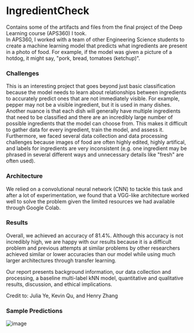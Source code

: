 # IngredientCheck

Contains some of the artifacts and files from the final project of the Deep Learning course (APS360) I took. <br />
In APS360, I worked with a team of other Engineering Science students to create a machine learning model that predicts what ingredients are present in a photo of food. For example, if the model was given a picture of a hotdog, it might say, "pork, bread, tomatoes (ketchup)".

### Challenges <br />
This is an interesting project that goes beyond just basic classification because the model needs to learn about relationships between ingredients to accurately predict ones that are not immediately visible. For example, pepper may not be a visible ingredient, but it is used in many dishes. Another nuance is that each dish will generally have multiple ingredients that need to be classified and there are an incredibly large number of possible ingredients that the model can choose from. This makes it difficult to gather data for every ingredient, train the model, and assess it. Furthermore, we faced several data collection and data processing challenges because images of food are often highly edited, highly artifical, and labels for ingredients are very inconsistent (e.g. one ingredient may be phrased in several different ways and unnecessary details like "fresh" are often used). 

### Architecture <br />
We relied on a convolutional neural network (CNN) to tackle this task and after a lot of experimentation, we found that a VGG-like architecture worked well to solve the problem given the limited resources we had available through Google Colab. 

### Results <br />
Overall, we achieved an accuracy of 81.4%. Although this accuracy is not incredibly high, we are happy with our results because it is a difficult problem and previous attempts at similar problems by other researchers achieved similar or lower accuracies than our model while using much larger architectures through transfer learning.

Our report presents background information, our data collection and processing, a baseline multi-label kNN model, quantitative and qualitative results, discussion, and ethical implications.

Credit to: Julia Ye, Kevin Qu, and Henry Zhang

### Sample Predictions <br />
![image](https://github.com/YangXu-0/IngredientCheck/assets/82414709/1a910594-6ade-4357-b3dd-ad308dd8f168)

